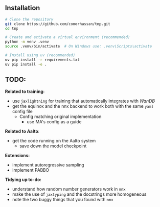 ## Installation

```bash
# Clone the repository
git clone https://github.com/conorhassan/tnp.git
cd tnp

# Create and activate a virtual environment (recommended)
python -m venv .venv
source .venv/bin/activate  # On Windows use: .venv\Scripts\activate

# Install using uv (recommended)
uv pip install -r requirements.txt
uv pip install -e .
```

## TODO: 

**Related to training:**
- use `jaxlightning` for training that automatically integrates with *WanDB*
- get the equinox and the nnx backend to work both with the same `yaml` config file
  - Config matching original implementation
    - use MA's config as a guide

**Related to Aalto:**
- get the code running on the Aalto system
    - save down the model checkpoint 

**Extensions:** 

- implement autoregressive sampling
- implement PABBO

**Tidying up to-do:**
- understand how random number generators work in `nnx`
- make the use of `jaxtyping` and the docstrings more homogeneous
- note the two buggy things that you found with `nnx`
